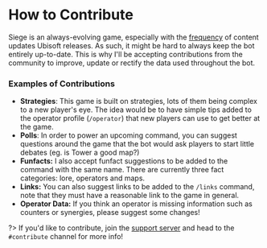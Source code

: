 # How to Contribute
Siege is an always-evolving game, especially with the [frequency](https://staticctf.akamaized.net/J3yJr34U2pZ2Ieem48Dwy9uqj5PNUQTn/5duaCdl3M0Cz6Wcfi4AHMx/b89150cfabc521480076b9d55aa84290/R6S_Y7_Roadmap_1920x1080_US.jpg) of content updates Ubisoft releases. As such, it might be hard to always keep the bot entirely up-to-date. This is why I'll be accepting contributions from the community to improve, update or rectify the data used throughout the bot. 

### Examples of Contributions
- **Strategies**: This game is built on strategies, lots of them being complex to a new player's eye. The idea would be to have simple tips added to the operator profile (`/operator`) that new players can use to get better at the game.
- **Polls**: In order to power an upcoming command, you can suggest questions around the game that the bot would ask players to start little debates (eg. is Tower a good map?)
- **Funfacts:** I also accept funfact suggestions to be added to the command with the same name. There are currently three fact categories: lore, operators and maps.
- **Links:** You can also suggest links to be added to the `/links` command, note that they must have a reasonable link to the game in general.
- **Operator Data:** If you think an operator is missing information such as counters or synergies, please suggest some changes!

?> If you'd like to contribute, join the [support server](https://suspense.is-a.dev/support) and head to the `#contribute` channel for more info!
